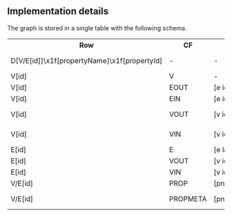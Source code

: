 
Implementation details
----------------------

The graph is stored in a single table with the following schema.

<table>
<tr><th>Row</th>                                          <th>CF</th>         <th>CQ</th>              <th>Value</th>       <th>Description</th></tr>
<tr><td>D[V/E[id]]\x1f[propertyName]\x1f[propertyId]</td> <td>-</td>          <td>-</td>               <td>data</td>        <td>Stores the data for StreamingPropertyValue</td></tr>
<tr><td>V[id]</td>                                        <td>V</td>          <td>-</td>               <td>-</td>           <td>Vertex id</td></tr>
<tr><td>V[id]</td>                                        <td>EOUT</td>       <td>[e id]</td>          <td>[e label]</td>   <td>Vertex out-edge</td></tr>
<tr><td>V[id]</td>                                        <td>EIN</td>        <td>[e id]</td>          <td>[e label]</td>   <td>Vertex in-edge</td></tr>
<tr><td>V[id]</td>                                        <td>VOUT</td>       <td>[v id]</td>          <td>[e label]</td>   <td>Vertex on other side of out-edge</td></tr>
<tr><td>V[id]</td>                                        <td>VIN</td>        <td>[v id]</td>          <td>[e label]</td>   <td>Vertex on other side of in-edge</td></tr>
<tr><td>E[id]</td>                                        <td>E</td>          <td>[e label]</td>       <td>-</td>           <td>Edge id</td></tr>
<tr><td>E[id]</td>                                        <td>VOUT</td>       <td>[v id]</td>          <td>-</td>           <td>Edge out-vertex</td></tr>
<tr><td>E[id]</td>                                        <td>VIN</td>        <td>[v id]</td>          <td>-</td>           <td>Edge in-vertex</td></tr>
<tr><td>V/E[id]</td>                                      <td>PROP</td>       <td>[pname\x1fpid]</td>  <td>[pval]</td>      <td>Element property</td></tr>
<tr><td>V/E[id]</td>                                      <td>PROPMETA</td>   <td>[pname\x1fpid]</td>  <td>[pmetadata]</td> <td>Element property metadata</td></tr>
</table>

